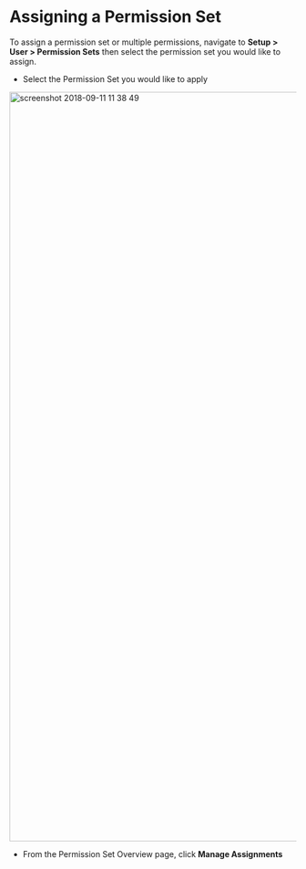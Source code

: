 # Assigning a Permission Set
To assign a permission set or multiple permissions, navigate to **Setup > User > Permission Sets** then select the permission set you would like to assign.

* Select the Permission Set you would like to apply
<img width="1315" alt="screenshot 2018-09-11 11 38 49" src="https://user-images.githubusercontent.com/40306361/45374307-4c630300-b5b7-11e8-9947-31a7c7e8c3aa.png">

* From the Permission Set Overview page, click **Manage Assignments**
